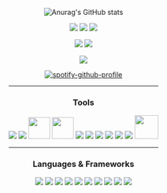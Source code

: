 <div align="center">
<div style="display: inline-block">

![Anurag's GitHub stats](https://github-readme-stats.vercel.app/api?username=dubskysteam&count_private=true&show_icons=true&theme=dark)

[![](https://img.shields.io/badge/Steam-000000?style=for-the-badge&logo=steam&logoColor=white)](https://steamcommunity.com/id/dubskyplays)
[![](https://img.shields.io/badge/Discord-7289DA?style=for-the-badge&logo=discord&logoColor=white)](https://discord.gg/Dg9Hv7j)
[![](https://img.shields.io/badge/Twitter-1DA1F2?style=for-the-badge&logo=twitter&logoColor=white)](https://twitter.com/dubskysteam)
  
![](https://img.shields.io/badge/Server-Ubuntu%2020.04-orange?style=for-the-badge&logo=Ubuntu)
![](https://img.shields.io/badge/OS-Manjaro%20KDE-green?style=for-the-badge&logo=manjaro)
  
  <a href="https://gist.github.com/DubskySteam/bdc2071ded20eddf7328aa5398bbf02a">![](https://img.shields.io/badge/Shell-Power%20Shell%207%20+%20Oh%20My%20Posh-purple?style=for-the-badge&logo=oh-my-posh)
  </a>
  

  
[![spotify-github-profile](https://spotify-github-profile.vercel.app/api/view?uid=c.maas.acc&cover_image=true&theme=novatorem&bar_color=53b14f&bar_color_cover=false)](https://github.com/kittinan/spotify-github-profile)
___
<h3>Tools</h3>
<div style="display: inline-block">
  <img src="https://img.icons8.com/color/48/000000/intellij-idea.png"/>
  <img src="https://img.icons8.com/color/48/000000/pycharm.png"/>
  <img src="https://cdn.freebiesupply.com/logos/large/2x/clion-1-logo-png-transparent.png" style="width: 44px; height: 44px"/>
  <img src="https://upload.wikimedia.org/wikipedia/commons/8/8e/TeamCity_Icon.png" style="width: 44px; height: 44px"/>
  <img src="https://img.icons8.com/color/48/000000/git.png"/>
  <img src="https://img.icons8.com/color/48/000000/visual-studio-code-2019.png"/>
  <img src="https://img.icons8.com/external-vitaliy-gorbachev-blue-vitaly-gorbachev/48/000000/external-atom-nature-resource-vitaliy-gorbachev-blue-vitaly-gorbachev.png"/>
  <img src="https://img.icons8.com/color/50/000000/travis-ci.png"/>
  <img src="https://img.icons8.com/color/48/000000/circleci.png"/>
  <img src="https://img.icons8.com/fluency/50/000000/docker.png"/>
  <img src="https://cdn.icon-icons.com/icons2/2107/PNG/512/file_type_apache_icon_130750.png" style="width: 48px; height: 48px"/>
</div>

___
<h3>Languages & Frameworks</h3>
<div style="display: inline-block">
  <img src="https://img.icons8.com/color/50/000000/java-coffee-cup-logo--v1.png"/>
  <img src="https://img.icons8.com/color/48/000000/kotlin.png"/>
  <img src="https://img.icons8.com/color/50/000000/python--v1.png"/>
  <img src="https://img.icons8.com/color/50/000000/c-programming.png"/>
  <img src="https://img.icons8.com/color/50/000000/c-plus-plus-logo.png"/>
  <img src="https://img.icons8.com/color/50/000000/c-sharp-logo-2.png"/>
  <img src="https://img.icons8.com/color/50/000000/spring-logo.png"/>
  <img src="https://img.icons8.com/color/50/000000/html-5--v1.png"/>
  <img src="https://img.icons8.com/color/50/000000/css3.png"/>
  <img src="https://img.icons8.com/color/50/000000/react-native.png"/>
</div>

 </div>
